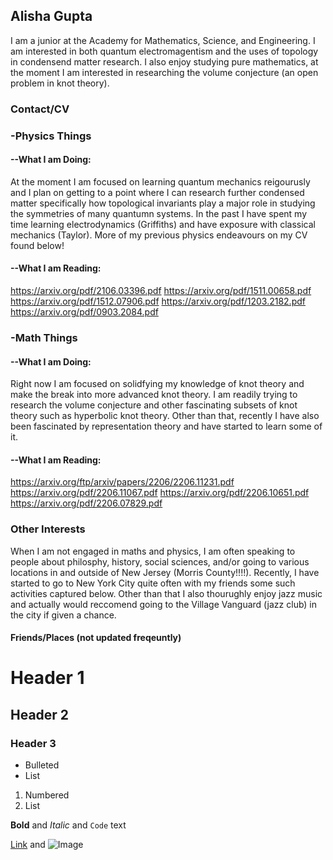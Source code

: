 ## Alisha Gupta

I am a junior at the Academy for Mathematics, Science, and Engineering. I am interested in both quantum electromagentism and the uses of topology in condensend matter research. I also enjoy studying pure mathematics, at the moment I am interested in researching the volume conjecture (an open problem in knot theory). 
### Contact/CV
### -Physics Things
#### --What I am Doing:
At the moment I am focused on learning quantum mechanics reigourusly and I plan on getting to a point where I can research further condensed matter specifically how topological invariants play a major role in studying the symmetries of many quantumn systems. In the past I have spent my time learning electrodynamics (Griffiths) and have exposure with classical mechanics (Taylor). More of my previous physics endeavours on my CV found below! 
#### --What I am Reading:
https://arxiv.org/pdf/2106.03396.pdf
https://arxiv.org/pdf/1511.00658.pdf
https://arxiv.org/pdf/1512.07906.pdf
https://arxiv.org/pdf/1203.2182.pdf
https://arxiv.org/pdf/0903.2084.pdf
### -Math Things
#### --What I am Doing:
Right now I am focused on solidfying my knowledge of knot theory and make the break into more advanced knot theory. I am readily trying to research the volume conjecture and other fascinating subsets of knot theory such as hyperbolic knot theory. Other than that, recently I have also been fascinated by representation theory and have started to learn some of it. 
#### --What I am Reading:
https://arxiv.org/ftp/arxiv/papers/2206/2206.11231.pdf
https://arxiv.org/pdf/2206.11067.pdf
https://arxiv.org/pdf/2206.10651.pdf
https://arxiv.org/pdf/2206.07829.pdf
### Other Interests
When I am not engaged in maths and physics, I am often speaking to people about philosphy, history, social sciences, and/or going to various locations in and outside of New Jersey (Morris County!!!!). Recently, I have started to go to New York City quite often with my friends some such activities captured below. Other than that I also thourughly enjoy jazz music and actually would reccomend going to the Village Vanguard (jazz club) in the city if given a chance. 
#### Friends/Places (not updated freqeuntly) 


# Header 1
## Header 2
### Header 3

- Bulleted
- List

1. Numbered
2. List

**Bold** and _Italic_ and `Code` text

[Link](url) and ![Image](src)
```
